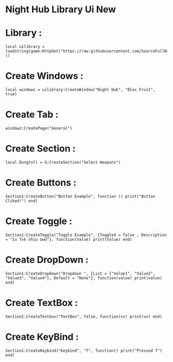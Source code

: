 # Night Hub Library Ui New

# Library :
```
local uilibrary = loadstring(game:HttpGet("https://raw.githubusercontent.com/SourceFullNightHub/ewihwg/main/skidhubtaotaodamchet"))()
```

# Create Windows :
```local windowz = uilibrary:CreateWindow("Night Hub", "Blox Fruit", true)```

# Create Tab :
```windowz:CreatePage("General")```

# Create Section :
```local Dungtoll = G:CreateSection("Select Weapons")```

# Create Buttons :
```Section1:CreateButton("Button Example", function () print("Button Cliked!") end)```

# Create Toggle :
```Section1:CreateToggle("Toggle Example", {Toggled = false , Description = "Iu Tvk nhìu UwU"}, function(Value) print(Value) end)```

# Create DropDown :
```Section1:CreateDropdown("Dropdown ", {List = {"Value1", "Value2", "Value3", "Value4"}, Default = "None"}, function(value) print(value) end)```

# Create TextBox :
```Section1:CreateTextbox("TextBox", false, function(vv) print(vv) end)```

# Create KeyBind :
```Section1:CreateKeybind("Keybind", "T", function() print("Pressed T") end)```
